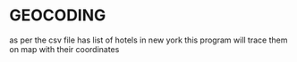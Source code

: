 # GEOCODING
as per the csv file has list of hotels in new york  this program will trace them on map with their coordinates
